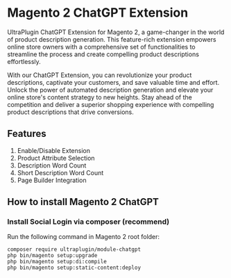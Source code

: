 # Magento 2 ChatGPT Extension
UltraPlugin ChatGPT Extension for Magento 2, a game-changer in the world of product description generation. This feature-rich extension empowers online store owners with a comprehensive set of functionalities to streamline the process and create compelling product descriptions effortlessly.

With our ChatGPT Extension, you can revolutionize your product descriptions, captivate your customers, and save valuable time and effort. Unlock the power of automated description generation and elevate your online store's content strategy to new heights. Stay ahead of the competition and deliver a superior shopping experience with compelling product descriptions that drive conversions.

## Features

1. Enable/Disable Extension
2. Product Attribute Selection
3. Description Word Count
4. Short Description Word Count
5. Page Builder Integration

## How to install Magento 2 ChatGPT
### Install Social Login via composer (recommend)
Run the following command in Magento 2 root folder:

```
composer require ultraplugin/module-chatgpt
php bin/magento setup:upgrade
php bin/magento setup:di:compile
php bin/magento setup:static-content:deploy
```

